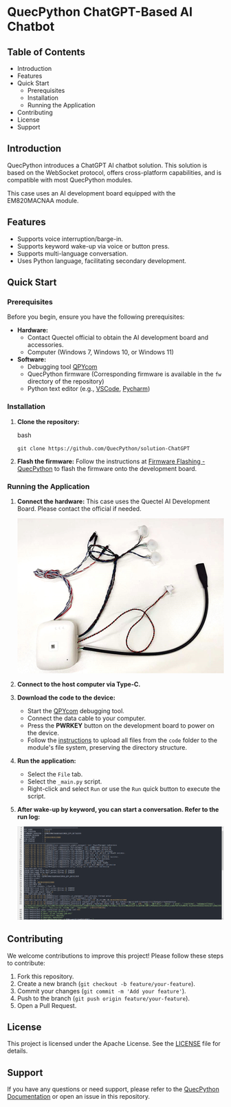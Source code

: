 # QuecPython ChatGPT-Based AI Chatbot

## Table of Contents

- Introduction
- Features
- Quick Start
  - Prerequisites
  - Installation
  - Running the Application
- Contributing
- License
- Support

## Introduction

QuecPython introduces a ChatGPT AI chatbot solution. This solution is based on the WebSocket protocol, offers cross-platform capabilities, and is compatible with most QuecPython modules.

This case uses an AI development board equipped with the EM820MACNAA module.

## Features

- Supports voice interruption/barge-in.
- Supports keyword wake-up via voice or button press.
- Supports multi-language conversation.
- Uses Python language, facilitating secondary development.

## Quick Start

### Prerequisites

Before you begin, ensure you have the following prerequisites:

- **Hardware:**
  - Contact Quectel official to obtain the AI development board and accessories.
  - Computer (Windows 7, Windows 10, or Windows 11)
- **Software:**
  - Debugging tool [QPYcom](https://images.quectel.com/python/2022/12/QPYcom_V3.6.0.zip)
  - QuecPython firmware (Corresponding firmware is available in the `fw` directory of the repository)
  - Python text editor (e.g., [VSCode](https://code.visualstudio.com/), [Pycharm](https://www.jetbrains.com/pycharm/download/))

### Installation

1. **Clone the repository:**

   bash

   ```
   git clone https://github.com/QuecPython/solution-ChatGPT
   ```

   

2. **Flash the firmware:**
   Follow the instructions at [Firmware Flashing - QuecPython](https://developer.quectel.com/doc/quecpython/Getting_started/en/Wi-Fi/flash_firmware.html) to flash the firmware onto the development board.

### Running the Application

1. **Connect the hardware:**
   This case uses the Quectel AI Development Board. Please contact the official if needed.

   <img src="./media/pcb.jpg" style="zoom:50%;" />

2. **Connect to the host computer via Type-C.**

3. **Download the code to the device:**

   - Start the [QPYcom](https://images.quectel.com/python/2022/12/QPYcom_V3.6.0.zip) debugging tool.
   - Connect the data cable to your computer.
   - Press the **PWRKEY** button on the development board to power on the device.
   - Follow the [instructions](https://developer.quectel.com/doc/quecpython/Getting_started/en/4G/first_python.html#File-Transfer-between-PC-and-Module) to upload all files from the `code` folder to the module's file system, preserving the directory structure.

4. **Run the application:**

   - Select the `File` tab.
   - Select the `_main.py` script.
   - Right-click and select `Run` or use the `Run` quick button to execute the script.

5. **After wake-up by keyword, you can start a conversation. Refer to the run log:**

   ![](./media/start.png)


## Contributing

We welcome contributions to improve this project! Please follow these steps to contribute:

1. Fork this repository.
2. Create a new branch (`git checkout -b feature/your-feature`).
3. Commit your changes (`git commit -m 'Add your feature'`).
4. Push to the branch (`git push origin feature/your-feature`).
5. Open a Pull Request.

## License

This project is licensed under the Apache License. See the [LICENSE](https://license/) file for details.

## Support

If you have any questions or need support, please refer to the [QuecPython Documentation](https://python.quectel.com/doc) or open an issue in this repository.
